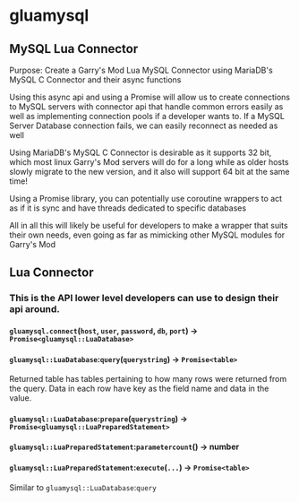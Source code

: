 # gluamysql

## MySQL Lua Connector

Purpose: Create a Garry's Mod Lua MySQL Connector using MariaDB's MySQL C Connector and their async functions

Using this async api and using a Promise will allow us to create connections to MySQL servers with connector api that handle common errors easily as well as implementing connection pools if a developer wants to. If a MySQL Server Database connection fails, we can easily reconnect as needed as well

Using MariaDB's MySQL C Connector is desirable as it supports 32 bit, which most linux Garry's Mod servers will do for a long while as older hosts slowly migrate to the new version, and it also will support 64 bit at the same time!

Using a Promise library, you can potentially use coroutine wrappers to act as if it is sync and have threads dedicated to specific databases

All in all this will likely be useful for developers to make a wrapper that suits their own needs, even going as far as mimicking other MySQL modules for Garry's Mod

## Lua Connector
### This is the API lower level developers can use to design their api around.


#### `gluamysql.connect`(`host`, `user`, `password`, `db`, `port`) -> `Promise<gluamysql::LuaDatabase>`

#### `gluamysql::LuaDatabase`:`query`(`querystring`) -> `Promise<table>`
Returned table has tables pertaining to how many rows were returned from the query. Data in each row have key as the field name and data in the value.

#### `gluamysql::LuaDatabase`:`prepare`(`querystring`) -> `Promise<gluamysql::LuaPreparedStatement>`

#### `gluamysql::LuaPreparedStatement`:`parametercount`() -> number

#### `gluamysql::LuaPreparedStatement`:`execute`(`...`) -> `Promise<table>`
Similar to `gluamysql::LuaDatabase`:`query`